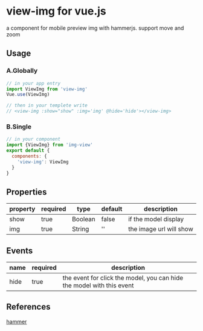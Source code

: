 # view-img for vue.js

a component for mobile preview img with hammerjs. support move and zoom

## Usage

### A.Globally

```js
// in your app entry
import ViewImg from 'view-img'
Vue.use(ViewImg)

// then in your templete write
// <view-img :show="show" :img='img' @hide='hide'></view-img>
```

### B.Single

```js
// in your component
import {ViewImg} from 'img-view'
export default {
  components: {
    'view-img': ViewImg
  }
}
```

## Properties

| property | required | type | default | description |
| -------- | -------- | ---- | ------- | ----------- |
| show     | true     | Boolean | false | if the model display |
| img      | true     | String | '' | the image url will show |

## Events
| name | required | description |
| ---- | -------- | ----------- |
| hide | true     | the event for click the model, you can hide the model with this event |

## References

[hammer](http://hammerjs.github.io/)
